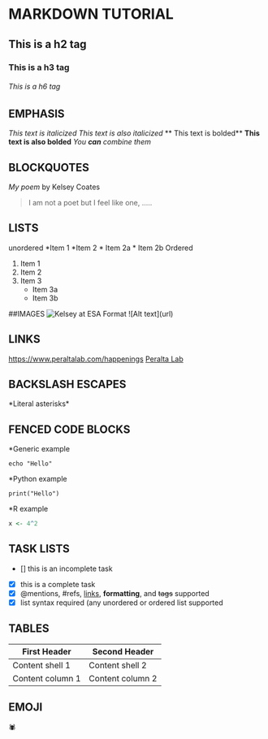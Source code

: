# MARKDOWN TUTORIAL 

## This is a h2 tag

### This is a h3 tag

###### This is a h6 tag

## EMPHASIS
_This text is italicized_
*This text is also italicized* 
** This text is bolded**
__This text is also bolded__
_You **can** combine them_

## BLOCKQUOTES

_My poem_ by Kelsey Coates
> I am not a poet but I feel like one, 
>.....  

## LISTS
unordered 
*Item 1
*Item 2
	* Item 2a
	* Item 2b
Ordered 
1. Item 1
2. Item 2
3. Item 3 
	* Item 3a
	* Item 3b

##IMAGES
![Kelsey at ESA](https://www.peraltalab.com/happenings)
Format \!\[Alt text\]\(url\)

## LINKS
https://www.peraltalab.com/happenings
[Peralta Lab](https://www.peraltalab.com/happenings)

## BACKSLASH ESCAPES
\*Literal asterisks\*

## FENCED CODE BLOCKS

*Generic example
```
echo "Hello"
```

*Python example
``` pyhton
print("Hello")
```

*R example
``` r
x <- 4^2
```
## TASK LISTS
- [] this is an incomplete task
- [x] this is  a complete task
- [x] @mentions, #refs, [links](), **formatting**, and <del> tags</del> supported
- [x] list syntax required (any unordered or ordered list supported

## TABLES
First Header | Second Header
------------ | -------------
Content shell 1 | Content shell 2
Content column 1 | Content column 2 

## EMOJI
:spider:
 
